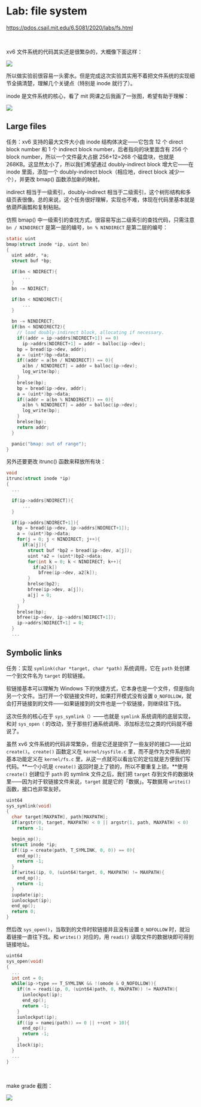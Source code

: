 # Lab: file system

https://pdos.csail.mit.edu/6.S081/2020/labs/fs.html

<br>

xv6 文件系统的代码其实还是很繁杂的，大概像下面这样：

![](README_img/fs.png)

所以做实验前很容易一头雾水。但是完成这次实验其实用不着把文件系统的实现细节全搞清楚，理解几个关键点（特别是 inode 就行了）。

inode 是文件系统的核心，看了 mit 网课之后我画了一张图，希望有助于理解：

![](README_img/inodes.png)



## Large files

任务：xv6 支持的最大文件大小由 inode 结构体决定——它包含 12 个 direct block number 和 1 个 indirect block number，后者指向的块里面含有 256 个 block number，所以一个文件最大占据 256+12=268 个磁盘块，也就是 268KB。这显然太小了，所以我们希望通过 doubly-indirect block 增大它——在 inode 里面，添加一个 doubly-indirect block（相应地，direct block 减少一个），并更改 bmap() 函数添加新的映射。

indirect 相当于一级索引，doubly-indirect 相当于二级索引，这个树形结构和多级页表很像。总的来说，这个任务很好理解，实现也不难，体现在代码里基本就是依葫芦画瓢和复制粘贴。

仿照 bmap() 中一级索引的查找方式，很容易写出二级索引的查找代码，只需注意 `bn / NINDIRECT` 是第一层的编号，`bn % NINDIRECT` 是第二层的编号：

```c
static uint
bmap(struct inode *ip, uint bn)
{
  uint addr, *a;
  struct buf *bp;

  if(bn < NDIRECT){
      ...
  }
  bn -= NDIRECT;

  if(bn < NINDIRECT){
      ...
  }

  bn -= NINDIRECT;
  if(bn < NINDIRECT2){
    // load doubly-indirect block, allocating if necessary.
    if((addr = ip->addrs[NDIRECT+1]) == 0)
      ip->addrs[NDIRECT+1] = addr = balloc(ip->dev);
    bp = bread(ip->dev, addr);
    a = (uint*)bp->data;
    if((addr = a[bn / NINDIRECT]) == 0){
      a[bn / NINDIRECT] = addr = balloc(ip->dev);
      log_write(bp);
    }
    brelse(bp);
    bp = bread(ip->dev, addr);
    a = (uint*)bp->data;
    if((addr = a[bn % NINDIRECT]) == 0){
      a[bn % NINDIRECT] = addr = balloc(ip->dev);
      log_write(bp);
    }
    brelse(bp);
    return addr;
  }

  panic("bmap: out of range");
}
```

另外还要更改 itrunc() 函数来释放所有块：

```c
void
itrunc(struct inode *ip)
{
  ...

  if(ip->addrs[NDIRECT]){
      ...
  }

  if(ip->addrs[NDIRECT+1]){
    bp = bread(ip->dev, ip->addrs[NDIRECT+1]);
    a = (uint*)bp->data;
    for(j = 0; j < NINDIRECT; j++){
      if(a[j]){
        struct buf *bp2 = bread(ip->dev, a[j]);
        uint *a2 = (uint*)bp2->data;
        for(int k = 0; k < NINDIRECT; k++){
          if(a2[k])
            bfree(ip->dev, a2[k]);
        }
        brelse(bp2);
        bfree(ip->dev, a[j]);
        a[j] = 0;
      }
    }
    brelse(bp);
    bfree(ip->dev, ip->addrs[NDIRECT+1]);
    ip->addrs[NDIRECT+1] = 0;
  }
  ...
```



## Symbolic links

任务：实现 `symlink(char *target, char *path)` 系统调用，它在 `path` 处创建一个到文件名为 `target` 的软链接。

软链接基本可以理解为 Windows 下的快捷方式，它本身也是一个文件，但是指向另一个文件。当打开一个软链接文件时，如果打开模式没有设置 `O_NOFOLLOW`，就会打开链接到的文件——如果链接到的文件也是一个软链接，则继续往下找。

这次任务的核心在于 `sys_symlink（）`——也就是 `symlink` 系统调用的底层实现，和对 `sys_open（`  的改动，至于那些打通系统调用、添加标志位之类的代码就不细说了。

虽然 xv6 文件系统的代码非常繁杂，但是它还是提供了一些友好的接口——比如 `create()`。`create()` 函数定义在 `kernel/sysfile.c` 里，而不是作为文件系统的基本功能定义在 `kernel/fs.c` 里，从这一点就可以看出它的定位就是方便我们写代码。**一个小坑是 `create()` 返回时是上了锁的，所以不要重复上锁。**使用 `create()` 创建位于 `path` 的 symlink 文件之后，我们把 `target` 存到文件的数据块里——因为对于软链接文件来说，`target` 就是它的「数据」。写数据用 `writei()` 函数，接口也非常友好。

```c
uint64
sys_symlink(void)
{
  char target[MAXPATH], path[MAXPATH];
  if(argstr(0, target, MAXPATH) < 0 || argstr(1, path, MAXPATH) < 0)
    return -1;

  begin_op();
  struct inode *ip;
  if((ip = create(path, T_SYMLINK, 0, 0)) == 0){
    end_op();
    return -1;
  }
  if(writei(ip, 0, (uint64)target, 0, MAXPATH) != MAXPATH){
    end_op();
    return -1;
  }
  iupdate(ip);
  iunlockput(ip);
  end_op();
  return 0;
}
```

然后改 `sys_open()`，当取到的文件时软链接并且没有设置 `O_NOFOLLOW` 时，就沿着链接一直往下找。和 `writei()` 对应的，用 `readi()` 读取文件的数据块即可得到链接地址。

```c
uint64
sys_open(void)
{
  ...
  int cnt = 0;
  while(ip->type == T_SYMLINK && !(omode & O_NOFOLLOW)){
    if((n = readi(ip, 0, (uint64)path, 0, MAXPATH)) != MAXPATH){
      iunlockput(ip);
      end_op();
      return -1;
    }
    iunlockput(ip);
    if((ip = namei(path)) == 0 || ++cnt > 10){
      end_op();
      return -1;
    }
    ilock(ip);
  }
  ...
}
```

<br>

make grade 截图：

![](README_img/result.png)
